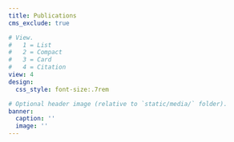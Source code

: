 ```yaml
---
title: Publications
cms_exclude: true

# View.
#   1 = List
#   2 = Compact
#   3 = Card
#   4 = Citation
view: 4
design:
  css_style: font-size:.7rem

# Optional header image (relative to `static/media/` folder).
banner:
  caption: ''
  image: ''
---
```

